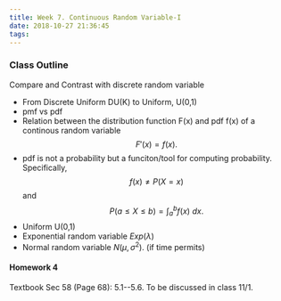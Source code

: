 ```yaml
---
title: Week 7. Continuous Random Variable-I
date: 2018-10-27 21:36:45
tags:
---
```

### Class Outline
Compare and Contrast with discrete random variable
* From Discrete Uniform DU(K) to Uniform, U(0,1)
* pmf vs pdf
* Relation between the distribution function F(x) and pdf f(x) of a continous random variable
    $$F′(x)=f(x).$$
* pdf is not a probability but a funciton/tool for computing probability. Specifically,
$$f(x)\neq P(X=x)$$
and
$$P(a≤X≤b)=\int_a^bf(x)\ dx.$$
* Uniform U(0,1)
* Exponential random variable $Exp(\lambda)$
* Normal random variable $N(\mu, \sigma^2).$ (if time permits)

#### Homework 4
Textbook Sec 58 (Page 68): 5.1--5.6. To be discussed in class 11/1.
